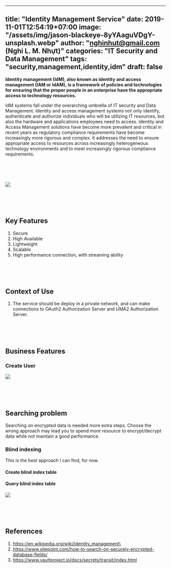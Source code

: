 
---
title: "Identity Management Service"
date: 2019-11-01T12:54:19+07:00
image: "/assets/img/jason-blackeye-8yYAaguVDgY-unsplash.webp"
author: "nghinhut@gmail.com (Nghi L. M. Nhựt)"
categories: "IT Security and Data Management"
tags: "security,management,identity,idm"
draft: false
---

**Identity management (IdM), also known as identity and access management (IAM or IdAM), is a framework of policies and technologies for ensuring that the proper people in an enterprise have the appropriate access to technology resources.**

<!--more-->

IdM systems fall under the overarching umbrella of IT security and Data Management. 
Identity and access management systems not only identify, authenticate and authorize individuals who will be utilizing IT resources, but also the hardware and applications employees need to access. 
Identity and Access Management solutions have become more prevalent and critical in recent years as regulatory compliance requirements have become increasingly more rigorous and complex.
It addresses the need to ensure appropriate access to resources across increasingly heterogeneous technology environments and to meet increasingly rigorous compliance requirements.

<br /><br /><br />

![](/IdM/idm.png)

<br /><br /><br />
## Key Features
1. Secure
1. High Available
1. Lightweight
1. Scalable
1. High performance connection, with streaming ability

<br /><br /><br />
## Context of Use
1. The service should be deploy in a private network, and can make connections to OAuth2 Authorization Server and UMA2 Authorization Server.


<br /><br /><br />
## Business Features
### Create User
![](/IdM/uc01.sequence.png)

<br /><br /><br />
## Searching problem
Searching on encrypted data is needed more extra steps.
Choose the wrong approach may lead you to spend more resource to encrypt/decrypt data while not maintain a good performance.

### Blind indexing
This is the best approach I can find, for now.

#### Create blind index table


#### Query blind index table
![](assets/docs/IdM/query-encrypted-users.function.png)


<br /><br /><br />
## References
1. https://en.wikipedia.org/wiki/Identity_management\
1. https://www.sitepoint.com/how-to-search-on-securely-encrypted-database-fields/
1. https://www.vaultproject.io/docs/secrets/transit/index.html

